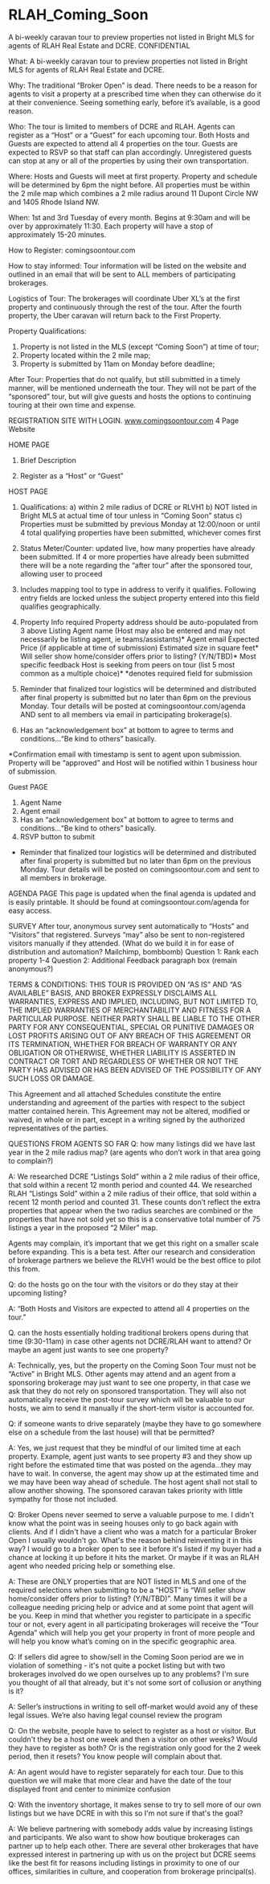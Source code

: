 # RLAH_Coming_Soon
A bi-weekly caravan tour to preview properties not listed in Bright MLS for agents of RLAH Real Estate and DCRE.
CONFIDENTIAL

What: A bi-weekly caravan tour to preview properties not listed in Bright MLS for agents of RLAH Real Estate and DCRE.

Why:  The traditional “Broker Open” is dead. There needs to be a reason for agents to visit a property at a prescribed time when they can otherwise do it at their convenience. Seeing something early, before it’s available, is a good reason. 

Who:  The tour is limited to members of DCRE and RLAH.  Agents can register as a “Host” or a “Guest” for each upcoming tour.  Both Hosts and Guests are expected to attend all 4 properties on the tour.  Guests are expected to RSVP so that staff can plan accordingly.  Unregistered guests can stop at any or all of the properties by using their own transportation.

Where: Hosts and Guests will meet at first property. Property and schedule will be determined by 6pm the night before.  All properties must be within the 2 mile map which combines a 2 mile radius around 11 Dupont Circle NW and 1405 Rhode Island NW.

When: 1st and 3rd Tuesday of every month. Begins at 9:30am and will be over by approximately 11:30.  Each property will have a stop of approximately 15-20 minutes.

How to Register: comingsoontour.com

How to stay informed: Tour information will be listed on the website and outlined in an email that will be sent to ALL members of participating brokerages. 

Logistics of Tour: The brokerages will coordinate Uber XL’s at the first property and continuously through the rest of the tour.  After the fourth property, the Uber caravan will return back to the First Property.

Property Qualifications:
1) Property is not listed in the MLS (except “Coming Soon”) at time of tour;
2) Property located within the 2 mile map;
3) Property is submitted by 11am on Monday before deadline;

After Tour:
Properties that do not qualify, but still submitted in a timely manner, will be mentioned underneath the tour. They will not be part of the “sponsored” tour, but will give guests and hosts the options to continuing touring at their own time and expense.

REGISTRATION SITE WITH LOGIN.  www.comingsoontour.com  4 Page Website
	
HOME PAGE
1) Brief Description

2) Register as a “Host” or “Guest”

HOST PAGE
1) Qualifications:
a) within 2 mile radius of DCRE or RLVH1
b) NOT listed in Bright MLS at actual time of tour unless in “Coming Soon” status
c) Properties must be submitted by previous Monday at 12:00/noon or until 4 total qualifying properties have been submitted, whichever comes first

2) Status Meter/Counter: updated live, how many properties have already been submitted.  If 4 or more properties have already been submitted there will be a note regarding the “after tour” after the sponsored tour, allowing user to proceed

3) Includes mapping tool to type in address to verify it qualifies.  Following entry fields are locked unless the subject property entered into this field qualifies geographically.

4) Property Info required
Property address should be auto-populated from 3 above
Listing Agent name (Host may also be entered and may not necessarily be listing agent, ie teams/assistants)*
Agent email
Expected Price (if applicable at time of submission)
Estimated size in square feet*
Will seller show home/consider offers prior to listing? (Y/N/TBD)*
Most specific feedback Host is seeking from peers on tour (list 5 most common as a multiple choice)*
		*denotes required field for submission

5) Reminder that finalized tour logistics will be determined and distributed after final property is submitted but no later than 6pm on the previous Monday.  Tour details will be posted at comingsoontour.com/agenda AND sent to all members via email in participating brokerage(s).

6) Has an “acknowledgement box” at bottom to agree to terms and conditions…“Be kind to others” basically.

*Confirmation email with timestamp is sent to agent upon submission.  Property will be “approved” and Host will be notified within 1 business hour of submission.

Guest PAGE
1) Agent Name
2) Agent email
3) Has an “acknowledgement box” at bottom to agree to terms and conditions…“Be kind to others” basically.
4) RSVP button to submit

* Reminder that finalized tour logistics will be determined and distributed after final property is submitted but no later than 6pm on the previous Monday.  Tour details will be posted on comingsoontour.com and sent to all members in brokerage.

AGENDA PAGE
This page is updated when the final agenda is updated and is easily printable.  It should be found at comingsoontour.com/agenda for easy access.

SURVEY
After tour, anonymous survey sent automatically to “Hosts” and “Visitors” that registered.  Surveys “may” also be sent to non-registered visitors manually if they attended.
(What do we build it in for ease of distribution and automation? Mailchimp, bombbomb)
Question 1: Rank each property 1-4
Question 2: Additional Feedback paragraph box
(remain anonymous?)

TERMS & CONDITIONS:
THIS TOUR IS PROVIDED ON “AS IS” AND  “AS AVAILABLE” BASIS, AND BROKER
EXPRESSLY DISCLAIMS ALL WARRANTIES, EXPRESS AND IMPLIED, INCLUDING, BUT NOT LIMITED TO, THE IMPLIED WARRANTIES OF MERCHANTABILITY AND FITNESS FOR A PARTICULAR PURPOSE. NEITHER PARTY SHALL BE LIABLE TO THE OTHER PARTY FOR ANY CONSEQUENTIAL, SPECIAL OR PUNITIVE DAMAGES OR LOST PROFITS ARISING OUT OF ANY BREACH OF THIS AGREEMENT OR ITS
TERMINATION, WHETHER FOR BREACH OF WARRANTY OR ANY OBLIGATION OR
OTHERWISE, WHETHER LIABILITY IS ASSERTED IN CONTRACT OR TORT AND REGARDLESS OF WHETHER OR NOT THE PARTY HAS ADVISED OR HAS BEEN ADVISED OF THE POSSIBILITY OF ANY SUCH LOSS OR DAMAGE.

This Agreement and all attached Schedules constitute the entire understanding and agreement of the parties with respect to the subject matter contained herein. This
Agreement may not be altered, modified or waived, in whole or in part, except in a writing signed by the authorized representatives of the parties.



QUESTIONS FROM AGENTS SO FAR
Q: how many listings did we have last year in the 2 mile radius map? (are agents who don’t work in that area going to complain?) 

A: We researched DCRE “Listings Sold” within a 2 mile radius of their office, that sold within a recent 12 month period and counted 44.  We researched RLAH “Listings Sold” within a 2 mile radius of their office, that sold within a recent 12 month period and counted 31.  These counts don’t reflect the extra properties that appear when the two radius searches are combined or the properties that have not sold yet so this is a conservative total number of 75 listings a year in the proposed “2 Miler” map.

Agents may complain, it’s important that we get this right on a smaller scale before expanding.  This is a beta test. After our research and consideration of brokerage partners we believe the RLVH1 would be the best office to pilot this from.

Q: do the hosts go on the tour with the visitors or do they stay at their upcoming listing?

A: “Both Hosts and Visitors are expected to attend all 4 properties on the tour.” 

Q. can the hosts essentially holding traditional brokers opens during that time (9:30-11am) in case other agents not DCRE/RLAH want to attend? Or maybe an agent just wants to see one property? 

A: Technically, yes, but the property on the Coming Soon Tour must not be “Active” in Bright MLS.  Other agents may attend and an agent from a sponsoring brokerage may just want to see one property, in that case we ask that they do not rely on sponsored transportation.  They will also not automatically receive the post-tour survey which will be valuable to our hosts, we aim to send it manually if the short-term visitor is accounted for.

Q: if someone wants to drive separately (maybe they have to go somewhere else on a schedule from the last house) will that be permitted?

A: Yes, we just request that they be mindful of our limited time at each property.  Example, agent just wants to see property #3 and they show up right before the estimated time that was posted on the agenda...they may have to wait.  In converse, the agent may show up at the estimated time and we may have been way ahead of schedule.  The host agent shall not stall to allow another showing.  The sponsored caravan takes priority with little sympathy for those not included.


Q: Broker Opens never seemed to serve a valuable purpose to me. I didn't know what the point was in seeing houses only to go back again with clients. And if I didn't have a client who was a match for a particular Broker Open I usually wouldn't go. What's the reason behind reinventing it in this way? I would go to a broker open to see it before it's listed if my buyer had a chance at locking it up before it hits the market. Or maybe if it was an RLAH agent who needed pricing help or something else.

A: These are ONLY properties that are NOT listed in MLS and one of the required selections when submitting to be a “HOST” is “Will seller show home/consider offers prior to listing? (Y/N/TBD)”.  Many times it will be a colleague needing pricing help or advice and at some point that agent will be you.  Keep in mind that whether you register to participate in a specific tour or not, every agent in all participating brokerages will receive the “Tour Agenda” which will help you get your property in front of more people and will help you know what’s coming on in the specific geographic area.

Q: If sellers did agree to show/sell in the Coming Soon period are we in violation of something - it's not quite a pocket listing but with two brokerages involved do we open ourselves up to any problems? I'm sure you thought of all that already, but it's not some sort of collusion or anything is it?

A: Seller’s instructions in writing to sell off-market would avoid any of these legal issues.  We’re also having legal counsel review the program

Q: On the website, people have to select to register as a host or visitor. But couldn't they be a host one week and then a visitor on other weeks? Would they have to register as both? Or is the registration only good for the 2 week period, then it resets? You know people will complain about that. 

A: An agent would have to register separately for each tour. Due to this question we will make that more clear and have the date of the tour displayed front and center to minimize confusion

Q: With the inventory shortage, it makes sense to try to sell more of our own listings but we have DCRE in with this so I'm not sure if that's the goal?

A: We believe partnering with somebody adds value by increasing listings and participants.  We also want to show how boutique brokerages can partner up to help each other.  There are several other brokerages that have expressed interest in partnering up with us on the project but DCRE seems like the best fit for reasons including listings in proximity to one of our offices, similarities in culture, and cooperation from brokerage principal(s).


